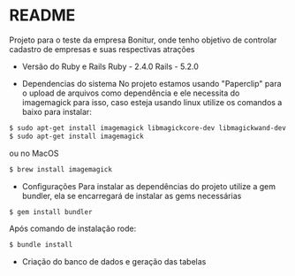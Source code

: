 # README

Projeto para o teste da empresa Bonitur, onde tenho objetivo de controlar cadastro de empresas e suas respectivas atrações 

* Versão do Ruby e Rails 
Ruby - 2.4.0
Rails - 5.2.0

* Dependencias do sistema
No projeto estamos usando "Paperclip" para o upload de arquivos como dependência e ele necessita do imagemagick para isso, caso esteja usando linux utilize os comandos a baixo para instalar:
 ```bash
$ sudo apt-get install imagemagick libmagickcore-dev libmagickwand-dev libmagic-dev
$ sudo apt-get install imagemagick
```
ou no MacOS
```bash
$ brew install imagemagick
```

* Configurações
Para instalar as dependências do projeto utilize a gem bundler, ela se encarregará de instalar as gems necessárias
 ```bash
$ gem install bundler
 ```
Após comando de instalação rode:
```bash
$ bundle install
```
* Criação do banco de dados e geração das tabelas


